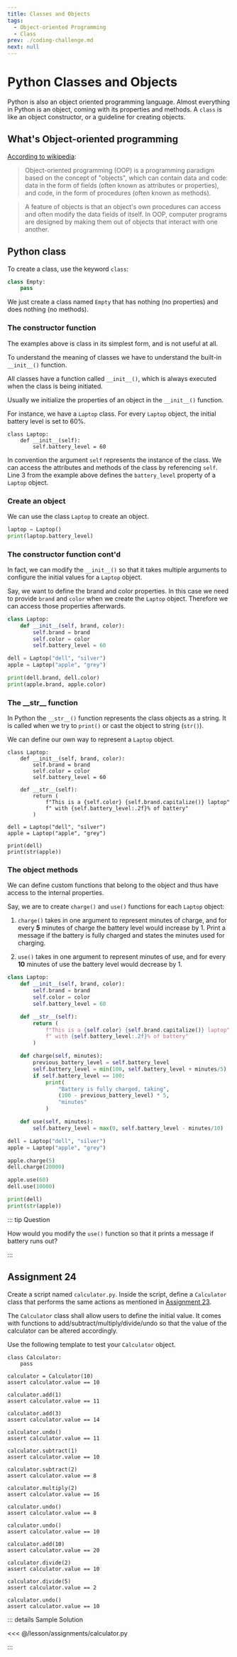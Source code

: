 ```yaml
---
title: Classes and Objects
tags:
  - Object-oriented Programming
  - Class
prev: ./coding-challenge.md
next: null
---
```


# Python Classes and Objects

<TagLinks />

Python is also an object oriented programming language.
Almost everything in Python is an object, coming with its properties and methods.
A `class` is like an object constructor, or a guideline for creating objects.

## What's Object-oriented programming

[According to wikipedia](https://en.wikipedia.org/wiki/Object-oriented_programming):

> Object-oriented programming (OOP) is a programming paradigm based on the concept of "objects", which can contain data and code: data in the form of fields (often known as attributes or properties), and code, in the form of procedures (often known as methods).

> A feature of objects is that an object's own procedures can access and often modify the data fields of itself. In OOP, computer programs are designed by making them out of objects that interact with one another.

## Python class

To create a class, use the keyword `class`:

```python
class Empty:
    pass
```

We just create a class named `Empty` that has nothing (no properties) and does nothing (no methods).

### The constructor function

The examples above is class in its simplest form, and is not useful at all.

To understand the meaning of classes we have to understand the built-in `__init__()` function.

All classes have a function called `__init__()`, which is always executed when the class is being initiated.

Usually we initialize the properties of an object in the `__init__()` function.

For instance, we have a `Laptop` class. For every `Laptop` object, the initial battery level is set to 60%.

```python{3}
class Laptop:
    def __init__(self):
        self.battery_level = 60
```

In convention the argument `self` represents the instance of the class. We can access the attributes and methods of the class by referencing `self`.
Line 3 from the example above defines the `battery_level` property of a `Laptop` object.

### Create an object

We can use the class `Laptop` to create an object.

```python
laptop = Laptop()
print(laptop.battery_level)
```

### The constructor function cont'd

In fact, we can modify the `__init__()` so that it takes multiple arguments to configure the initial values for a `Laptop` object.

Say, we want to define the brand and color properties.
In this case we need to provide `brand` and `color` when we create the `Laptop` object.
Therefore we can access those properties afterwards.

```python
class Laptop:
    def __init__(self, brand, color):
        self.brand = brand
        self.color = color
        self.battery_level = 60

dell = Laptop("dell", "silver")
apple = Laptop("apple", "grey")

print(dell.brand, dell.color)
print(apple.brand, apple.color)
```

### The \_\_str\_\_ function

In Python the `__str__()` function represents the class objects as a string. It is called when we try to `print()` or cast the object to string (`str()`).

We can define our own way to represent a `Laptop` object.

```python{7-11,16,17}
class Laptop:
    def __init__(self, brand, color):
        self.brand = brand
        self.color = color
        self.battery_level = 60

    def __str__(self):
        return (
            f"This is a {self.color} {self.brand.capitalize()} laptop"
            f" with {self.battery_level:.2f}% of battery"
        )

dell = Laptop("dell", "silver")
apple = Laptop("apple", "grey")

print(dell)
print(str(apple))
```

### The object methods

We can define custom functions that belong to the object and thus have access to the internal properties.

Say, we are to create `charge()` and `use()` functions for each `Laptop` object:

1. `charge()` takes in one argument to represent minutes of charge, and for every **5** minutes of charge the battery level would increase by 1. Print a message if the battery is fully charged and states the minutes used for charging.

2. `use()` takes in one argument to represent minutes of use, and for every **10** minutes of use the battery level would decrease by 1.

```python
class Laptop:
    def __init__(self, brand, color):
        self.brand = brand
        self.color = color
        self.battery_level = 60

    def __str__(self):
        return (
            f"This is a {self.color} {self.brand.capitalize()} laptop"
            f" with {self.battery_level:.2f}% of battery"
        )

    def charge(self, minutes):
        previous_battery_level = self.battery_level
        self.battery_level = min(100, self.battery_level + minutes/5)
        if self.battery_level == 100:
            print(
                "Battery is fully charged, taking",
                (100 - previous_battery_level) * 5,
                "minutes"
            )

    def use(self, minutes):
        self.battery_level = max(0, self.battery_level - minutes/10)

dell = Laptop("dell", "silver")
apple = Laptop("apple", "grey")

apple.charge(5)
dell.charge(20000)

apple.use(60)
dell.use(10000)

print(dell)
print(str(apple))
```

::: tip Question

How would you modify the `use()` function so that it prints a message if battery runs out?

:::

## Assignment 24

Create a script named `calculator.py`. Inside the script, define a `Calculator` class that performs the same actions as mentioned in [Assignment 23](./coding-challenge.md#assignment-23).

The `Calculator` class shall allow users to define the initial value. It comes with functions to add/subtract/multiply/divide/undo so that the value of the calculator can be altered accordingly.

Use the following template to test your `Calculator` object.

```python{2}
class Calculator:
    pass

calculator = Calculator(10)
assert calculator.value == 10

calculator.add(1)
assert calculator.value == 11

calculator.add(3)
assert calculator.value == 14

calculator.undo()
assert calculator.value == 11

calculator.subtract(1)
assert calculator.value == 10

calculator.subtract(2)
assert calculator.value == 8

calculator.multiply(2)
assert calculator.value == 16

calculator.undo()
assert calculator.value == 8

calculator.undo()
assert calculator.value == 10

calculator.add(10)
assert calculator.value == 20

calculator.divide(2)
assert calculator.value == 10

calculator.divide(5)
assert calculator.value == 2

calculator.undo()
assert calculator.value == 10
```

::: details Sample Solution

<<< @/lesson/assignments/calculator.py

:::
